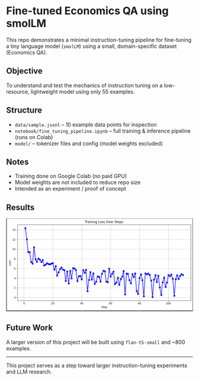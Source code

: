 # Fine-tuned Economics QA using smolLM

This repo demonstrates a minimal instruction-tuning pipeline for fine-tuning a tiny language model (`smolLM`) using a small, domain-specific dataset (Economics QA).

## Objective
To understand and test the mechanics of instruction tuning on a low-resource, lightweight model using only 55 examples.

## Structure

- `data/sample.jsonl` – 10 example data points for inspection
- `notebook/fine_tuning_pipeline.ipynb` – full training & inference pipeline (runs on Colab)
- `model/` – tokenizer files and config (model weights excluded)

## Notes

- Training done on Google Colab (no paid GPU)
- Model weights are not included to reduce repo size
- Intended as an experiment / proof of concept

## Results
![alt text](plot.png)

## Future Work
A larger version of this project will be built using `flan-t5-small` and ~800 examples.

---

This project serves as a step toward larger instruction-tuning experiments and LLM research.
